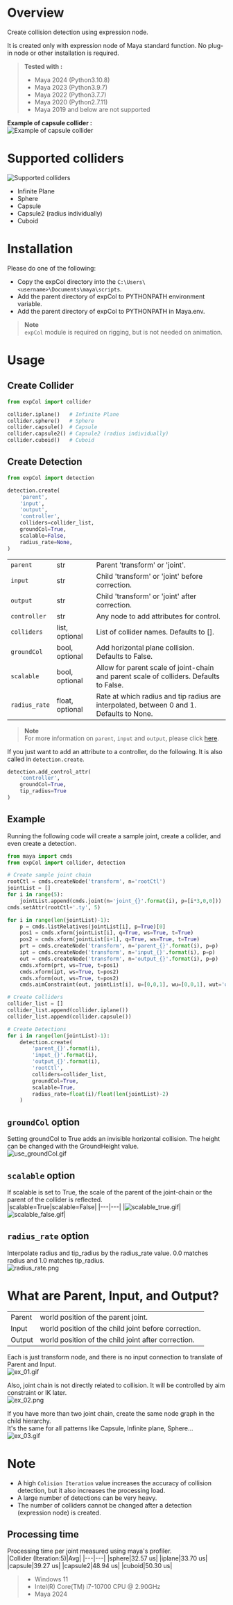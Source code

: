 # Overview
Create collision detection using expression node.

It is created only with expression node of Maya standard function. No plug-in node or other installation is required.  

> **Tested with :**  
> * Maya 2024 (Python3.10.8)  
> * Maya 2023 (Python3.9.7)  
> * Maya 2022 (Python3.7.7)  
> * Maya 2020 (Python2.7.11)  
> * Maya 2019 and below are not supported

**Example of capsule collider :**  
![Example of capsule collider](images/capsuleCollider.gif)  

# Supported colliders
![Supported colliders](images/colliders.png)  
* Infinite Plane
* Sphere
* Capsule
* Capsule2 (radius individually)
* Cuboid

# Installation
Please do one of the following:
* Copy the expCol directory into the `C:\Users\<username>\Documents\maya\scripts`.
* Add the parent directory of expCol to PYTHONPATH environment variable.
* Add the parent directory of expCol to PYTHONPATH in Maya.env.

> **Note**  
> `expCol` module is required on rigging, but is not needed on animation.

# Usage
## Create Collider
```python
from expCol import collider

collider.iplane()   # Infinite Plane
collider.sphere()   # Sphere
collider.capsule()  # Capsule
collider.capsule2() # Capsule2 (radius individually)
collider.cuboid()   # Cuboid
```

## Create Detection
```python
from expCol import detection

detection.create(
    'parent', 
    'input', 
    'output', 
    'controller', 
    colliders=collider_list, 
    groundCol=True, 
    scalable=False,
    radius_rate=None,
)
```
||||
|---|---|---|
|`parent`|str|Parent 'transform' or 'joint'.|
|`input`|str|Child 'transform' or 'joint' before correction.|
|`output`|str|Child 'transform' or 'joint' after correction.|
|`controller`|str|Any node to add attributes for control.|
|`colliders`|list, optional|List of collider names. Defaults to [].|
|`groundCol`|bool, optional|Add horizontal plane collision. Defaults to False.|
|`scalable`|bool, optional|Allow for parent scale of joint-chain and parent scale of colliders. Defaults to False.|
|`radius_rate`|float, optional|Rate at which radius and tip radius are interpolated, between 0 and 1. Defaults to None.|

> **Note**  
> For more information on `parent`, `input` and `output`, please click [here](#what-are-parent-input-and-output).  

If you just want to add an attribute to a controller, do the following. It is also called in `detection.create`.  
```python
detection.add_control_attr(
    'controller', 
    groundCol=True, 
    tip_radius=True
)
```

## Example
Running the following code will create a sample joint, create a collider, and even create a detection.  
```python
from maya import cmds
from expCol import collider, detection

# Create sample joint chain
rootCtl = cmds.createNode('transform', n='rootCtl')
jointList = []
for i in range(5):
    jointList.append(cmds.joint(n='joint_{}'.format(i), p=[i*3,0,0]))
cmds.setAttr(rootCtl+'.ty', 5)

for i in range(len(jointList)-1):
    p = cmds.listRelatives(jointList[i], p=True)[0]
    pos1 = cmds.xform(jointList[i], q=True, ws=True, t=True)
    pos2 = cmds.xform(jointList[i+1], q=True, ws=True, t=True)
    prt = cmds.createNode('transform', n='parent_{}'.format(i), p=p)
    ipt = cmds.createNode('transform', n='input_{}'.format(i), p=p)
    out = cmds.createNode('transform', n='output_{}'.format(i), p=p)
    cmds.xform(prt, ws=True, t=pos1)
    cmds.xform(ipt, ws=True, t=pos2)
    cmds.xform(out, ws=True, t=pos2)
    cmds.aimConstraint(out, jointList[i], u=[0,0,1], wu=[0,0,1], wut='objectrotation', wuo=prt)

# Create Colliders
collider_list = []
collider_list.append(collider.iplane())
collider_list.append(collider.capsule())

# Create Detections
for i in range(len(jointList)-1):
    detection.create(
        'parent_{}'.format(i), 
        'input_{}'.format(i), 
        'output_{}'.format(i), 
        'rootCtl', 
        colliders=collider_list, 
        groundCol=True, 
        scalable=True,
        radius_rate=float(i)/float(len(jointList)-2)
    )
```

## `groundCol` option
Setting groundCol to True adds an invisible horizontal collision. The height can be changed with the GroundHeight value.  
![use_groundCol.gif](images/use_groundCol.gif)

## `scalable` option
If scalable is set to True, the scale of the parent of the joint-chain or the parent of the collider is reflected.  
|scalable=True|scalable=False|
|---|---|
|![scalable_true.gif](images/scalable_true.gif)|![scalable_false.gif](images/scalable_false.gif)|

## `radius_rate` option
Interpolate radius and tip_radius by the radius_rate value. 0.0 matches radius and 1.0 matches tip_radius.  
![radius_rate.png](images/radius_rate.png)

# What are Parent, Input, and Output?

|||
|---|---|
|Parent|world position of the parent joint.|
|Input|world position of the child joint before correction.|
|Output|world position of the child joint after correction.|

Each is just transform node, and there is no input connection to translate of Parent and Input.  
![ex_01.gif](images/explanation_of_parent_input_output/ex_01.gif)

Also, joint chain is not directly related to collision. It will be controlled by aim constraint or IK later.  
![ex_02.png](images/explanation_of_parent_input_output/ex_02.png)

If you have more than two joint chain, create the same node graph in the child hierarchy.  
It's the same for all patterns like Capsule, Infinite plane, Sphere...  
![ex_03.gif](images/explanation_of_parent_input_output/ex_03.gif)

# Note
* A high `Colision Iteration` value increases the accuracy of collision detection, but it also increases the processing load.
* A large number of detections can be very heavy.
* The number of colliders cannot be changed after a detection (expression node) is created.

## Processing time
Processing time per joint measured using maya's profiler.  
|Collider (Iteration:5)|Avg|
|---|---|
|sphere|32.57 us|
|iplane|33.70 us|
|capsule|39.27 us|
|capsule2|48.94 us|
|cuboid|50.30 us|

> * Windows 11  
> * Intel(R) Core(TM) i7-10700 CPU @ 2.90GHz  
> * Maya 2024  
